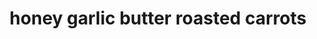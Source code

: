 ---
id: 5b566c53d97c210014bc59af
servings:
notes:
directions: 'preheat oven to 425°f (220°c). lightly grease a large baking sheet with nonstick cooking oil spray; set aside.
trim ends of carrots and halve lengthwise. place carrots onto baking sheet.
melt butter in a small saucepan over medium-heat. pour in honey and cook
 while stirring
 until completely melted through the butter. add the garlic and cook for 1 minute until fragrant while stirring.

remove from heat and pour half the sauce over the carrots. toss to evenly coat and arrange in a single layer so they cook evenly.

season with salt and pepper
 cover with foil and roast for 10 minutes. uncover and continue roasting for a further 10 minutes
 or until carrots are fork-tender.

optional:  broil (or grill) for 2-3 minutes on high heat to crisp/char the edges.

drizzle with remaining sauce; adjust salt and pepper if desired and garnish with parsley.

arrange onto serving platter and enjoy!'
ingredients: '2 pounds (1 kg) carrots washed and peeled (or unpeeled)
1/2 cup butter
3 tablespoons honey
4 garlic cloves minced
1/4-1/2 teaspoon salt plus more for seasoning
cracked black pepper
2 tablespoons fresh chopped parsley
'
rating: 4
ease: easy
img:
category: side dish
href: 'https: //cafedelites.com/honey-garlic-butter-roasted-carrots/'
totalTime: 25 minutes
cookTime: 20 minutes
prepTime: 5 minutes
title: honey garlic butter roasted carrots
slug: honey-garlic-butter-roasted-carrots
---
